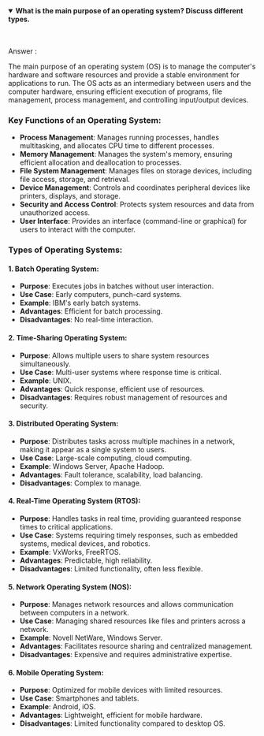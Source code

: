 <details open>
<summary><strong>What is the main purpose of an operating system? Discuss different types.</strong></summary>
<br><br>
  
Answer :

The main purpose of an operating system (OS) is to manage the computer's hardware and software resources and provide a stable environment for applications to run. The OS acts as an intermediary between users and the computer hardware, ensuring efficient execution of programs, file management, process management, and controlling input/output devices.

### Key Functions of an Operating System:
- **Process Management**: Manages running processes, handles multitasking, and allocates CPU time to different processes.
- **Memory Management**: Manages the system's memory, ensuring efficient allocation and deallocation to processes.
- **File System Management**: Manages files on storage devices, including file access, storage, and retrieval.
- **Device Management**: Controls and coordinates peripheral devices like printers, displays, and storage.
- **Security and Access Control**: Protects system resources and data from unauthorized access.
- **User Interface**: Provides an interface (command-line or graphical) for users to interact with the computer.

### Types of Operating Systems:

#### 1. Batch Operating System:
- **Purpose**: Executes jobs in batches without user interaction.
- **Use Case**: Early computers, punch-card systems.
- **Example**: IBM's early batch systems.
- **Advantages**: Efficient for batch processing.
- **Disadvantages**: No real-time interaction.

#### 2. Time-Sharing Operating System:
- **Purpose**: Allows multiple users to share system resources simultaneously.
- **Use Case**: Multi-user systems where response time is critical.
- **Example**: UNIX.
- **Advantages**: Quick response, efficient use of resources.
- **Disadvantages**: Requires robust management of resources and security.

#### 3. Distributed Operating System:
- **Purpose**: Distributes tasks across multiple machines in a network, making it appear as a single system to users.
- **Use Case**: Large-scale computing, cloud computing.
- **Example**: Windows Server, Apache Hadoop.
- **Advantages**: Fault tolerance, scalability, load balancing.
- **Disadvantages**: Complex to manage.

#### 4. Real-Time Operating System (RTOS):
- **Purpose**: Handles tasks in real time, providing guaranteed response times to critical applications.
- **Use Case**: Systems requiring timely responses, such as embedded systems, medical devices, and robotics.
- **Example**: VxWorks, FreeRTOS.
- **Advantages**: Predictable, high reliability.
- **Disadvantages**: Limited functionality, often less flexible.

#### 5. Network Operating System (NOS):
- **Purpose**: Manages network resources and allows communication between computers in a network.
- **Use Case**: Managing shared resources like files and printers across a network.
- **Example**: Novell NetWare, Windows Server.
- **Advantages**: Facilitates resource sharing and centralized management.
- **Disadvantages**: Expensive and requires administrative expertise.

#### 6. Mobile Operating System:
- **Purpose**: Optimized for mobile devices with limited resources.
- **Use Case**: Smartphones and tablets.
- **Example**: Android, iOS.
- **Advantages**: Lightweight, efficient for mobile hardware.
- **Disadvantages**: Limited functionality compared to desktop OS.

</details>
